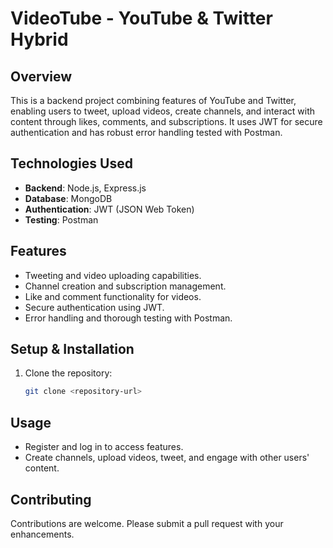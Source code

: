 # VideoTube - YouTube & Twitter Hybrid

## Overview
This is a backend project combining features of YouTube and Twitter, enabling users to tweet, upload videos, create channels, and interact with content through likes, comments, and subscriptions. It uses JWT for secure authentication and has robust error handling tested with Postman.

## Technologies Used
- **Backend**: Node.js, Express.js
- **Database**: MongoDB
- **Authentication**: JWT (JSON Web Token)
- **Testing**: Postman

## Features
- Tweeting and video uploading capabilities.
- Channel creation and subscription management.
- Like and comment functionality for videos.
- Secure authentication using JWT.
- Error handling and thorough testing with Postman.

## Setup & Installation
1. Clone the repository:
   ```bash
   git clone <repository-url>
## Usage
- Register and log in to access features.
- Create channels, upload videos, tweet, and engage with other users' content.

## Contributing
Contributions are welcome. Please submit a pull request with your enhancements.
